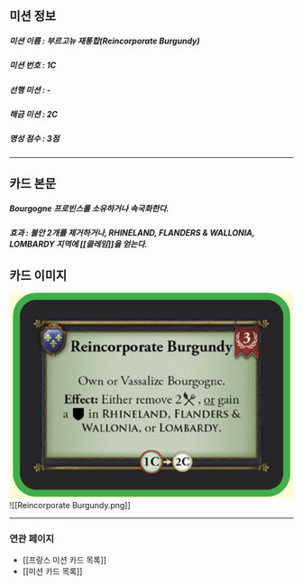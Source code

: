 ## 미션 정보
##### 미션 이름 : 부르고뉴 재통합(Reincorporate Burgundy)
##### 미션 번호 : 1C
##### 선행 미션 : -
##### 해금 미션 : 2C
##### 명성 점수 : 3점
---
## 카드 본문
##### Bourgogne 프로빈스를 소유하거나 속국화한다.
##### *효과*  : 불안 2개를 제거하거나, RHINELAND, FLANDERS & WALLONIA, LOMBARDY 지역에 [[클레임]]을 얻는다.

## 카드 이미지
<img src="\Assets\Reincorporate Burgundy.png"/>
![[Reincorporate Burgundy.png]]

--- 

### 연관 페이지
- [[프랑스 미션 카드 목록]]
- [[미션 카드 목록]]
